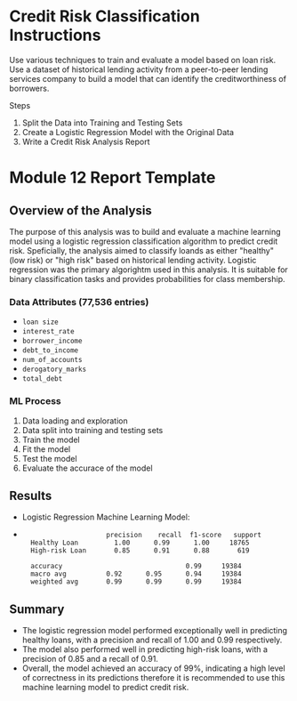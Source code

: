 # Credit Risk Classification Instructions

Use various techniques to train and evaluate a model based on loan risk. 
Use a dataset of historical lending activity from a peer-to-peer lending services company to build a model that can identify the creditworthiness of borrowers.

Steps
1. Split the Data into Training and Testing Sets
2. Create a Logistic Regression Model with the Original Data
3. Write a Credit Risk Analysis Report

# Module 12 Report Template

## Overview of the Analysis

The purpose of this analysis was to build and evaluate a machine learning model using a logistic regression classification algorithm to predict credit risk. Speficially, the analysis aimed to classify loands as either "healthy" (low risk) or "high risk" based on historical lending activity. Logistic regression was the primary algorightm used in this analysis. It is suitable for binary classification tasks and provides probabilities for class membership.

### Data Attributes (77,536 entries)
* `loan size`
* `interest_rate`
* `borrower_income`
* `debt_to_income`
* `num_of_accounts`
* `derogatory_marks`
* `total_debt`

### ML Process
1. Data loading and exploration
2. Data split into  training and testing sets
3. Train the model
4. Fit the model
5. Test the model
6. Evaluate the accurace of the model

## Results
* Logistic Regression Machine Learning Model:
*                          precision    recall  f1-score   support
        Healthy Loan         1.00      0.99      1.00     18765
        High-risk Loan       0.85      0.91      0.88       619

        accuracy                               0.99     19384
        macro avg          0.92      0.95      0.94     19384
        weighted avg       0.99      0.99      0.99     19384

## Summary
<!--* Does performance depend on the problem we are trying to solve? (For example, is it more important to predict the `1`'s, or predict the `0`'s? )-->
* The logistic regression model performed exceptionally well in predicting healthy loans, with a precision and recall of 1.00 and 0.99 respectively.
* The model also performed well in predicting high-risk loans, with a precision of 0.85 and a recall of 0.91.
* Overall, the model achieved an accuracy of 99%, indicating a high level of correctness in its predictions therefore it is recommended to use this machine learning model to predict credit risk.
